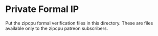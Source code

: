 # Private Formal IP

Put the zipcpu formal verification files in this directory. These are files
available only to the zipcpu patreon subscribers.
